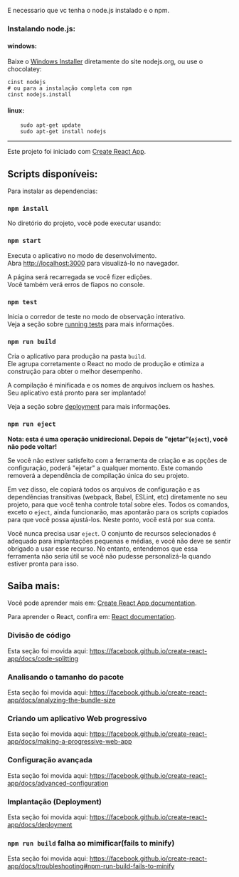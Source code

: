 E necessario que vc tenha o node.js instalado e o npm.

### Instalando node.js:

#### windows:

Baixe o [Windows Installer](https://nodejs.org/pt-br/download/) diretamente do site nodejs.org, ou use o chocolatey:

```
cinst nodejs
# ou para a instalação completa com npm
cinst nodejs.install
```

#### linux:

```
    sudo apt-get update
    sudo apt-get install nodejs
```
_____________________________________________________________________________________________

Este projeto foi iniciado com [Create React App](https://github.com/facebook/create-react-app).

## Scripts disponíveis:

Para instalar as dependencias:

### `npm install`

No diretório do projeto, você pode executar usando:

### `npm start`

Executa o aplicativo no modo de desenvolvimento.<br />
Abra [http://localhost:3000](http://localhost:3000) para visualizá-lo no navegador.

A página será recarregada se você fizer edições.<br />
Você também verá erros de fiapos no console.

### `npm test`

Inicia o corredor de teste no modo de observação interativo.<br />
Veja a seção sobre [running tests](https://facebook.github.io/create-react-app/docs/running-tests) para mais informações.

### `npm run build`

Cria o aplicativo para produção na pasta `build`.<br />
Ele agrupa corretamente o React no modo de produção e otimiza a construção para obter o melhor desempenho.

A compilação é minificada e os nomes de arquivos incluem os hashes.<br />
Seu aplicativo está pronto para ser implantado!

Veja a seção sobre [deployment](https://facebook.github.io/create-react-app/docs/deployment) para mais informações.

### `npm run eject`

**Nota: esta é uma operação unidirecional. Depois de "ejetar"(`eject`), você não pode voltar!**

Se você não estiver satisfeito com a ferramenta de criação e as opções de configuração, poderá "ejetar" a qualquer momento. Este comando removerá a dependência de compilação única do seu projeto.

Em vez disso, ele copiará todos os arquivos de configuração e as dependências transitivas (webpack, Babel, ESLint, etc) diretamente no seu projeto, para que você tenha controle total sobre eles. Todos os comandos, exceto o `eject`, ainda funcionarão, mas apontarão para os scripts copiados para que você possa ajustá-los. Neste ponto, você está por sua conta.

Você nunca precisa usar `eject`. O conjunto de recursos selecionados é adequado para implantações pequenas e médias, e você não deve se sentir obrigado a usar esse recurso. No entanto, entendemos que essa ferramenta não seria útil se você não pudesse personalizá-la quando estiver pronta para isso.

## Saiba mais:

Você pode aprender mais em: [Create React App documentation](https://facebook.github.io/create-react-app/docs/getting-started).

Para aprender o React, confira em: [React documentation](https://reactjs.org/).

### Divisão de código
Esta seção foi movida aqui: https://facebook.github.io/create-react-app/docs/code-splitting

### Analisando o tamanho do pacote

Esta seção foi movida aqui: https://facebook.github.io/create-react-app/docs/analyzing-the-bundle-size

### Criando um aplicativo Web progressivo

Esta seção foi movida aqui: https://facebook.github.io/create-react-app/docs/making-a-progressive-web-app

### Configuração avançada

Esta seção foi movida aqui: https://facebook.github.io/create-react-app/docs/advanced-configuration

### Implantação (Deployment)

Esta seção foi movida aqui: https://facebook.github.io/create-react-app/docs/deployment

### `npm run build` falha ao mimificar(fails to minify)

Esta seção foi movida aqui: https://facebook.github.io/create-react-app/docs/troubleshooting#npm-run-build-fails-to-minify
